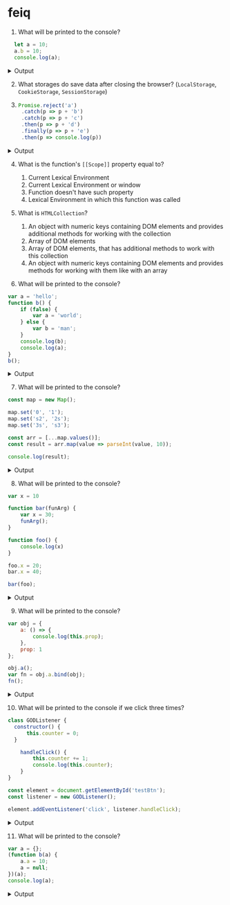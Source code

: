 # feiq

1. What will be printed to the console?
```js
  let a = 10;
  a.b = 10;
  console.log(a);
```
<details>
 <summary>Output</summary>
   10
</details>

2. What storages do save data after closing the browser? (`LocalStorage`, `CookieStorage`, `SessionStorage`)
3. ```js
   Promise.reject('a')
    .catch(p => p + 'b')
    .catch(p => p + 'c')
    .then(p => p + 'd')
    .finally(p => p + 'e')
    .then(p => console.log(p))
   ```
<details>
 <summary>Output</summary>
   abd
</details>

4. What is the function's `[[Scope]]` property equal to?
    1. Current Lexical Environment
    2. Current Lexical Environment or window
    3. Function doesn't have such property
    4. Lexical Environment in which this function was called

5. What is `HTMLCollection`?
    1. An object with numeric keys containing DOM elements and provides additional methods for working with the collection
    2. Array of DOM elements
    3. Array of DOM elements, that has additional methods to work with this collection
    4. An object with numeric keys containing DOM elements and provides methods for working with them like with an array
  
6. What will be printed to the console?
```js
var a = 'hello';
function b() {
    if (false) {
        var a = 'world';
    } else {
        var b = 'man';
    }
    console.log(b);
    console.log(a);
}
b();
```
<details>
 <summary>Output</summary>
   man, undefined
</details>

7. What will be printed to the console?
```js
const map = new Map();

map.set('0', '1');
map.set('s2', '2s');
map.set('3s', 's3');

const arr = [...map.values()];
const result = arr.map(value => parseInt(value, 10));

console.log(result);
```
<details>
 <summary>Output</summary>
    [1, 2, NaN]
</details>

8. What will be printed to the console?
```js
var x = 10

function bar(funArg) {
    var x = 30;
    funArg();
}

function foo() {
    console.log(x)
}

foo.x = 20;
bar.x = 40;

bar(foo);
```
<details>
 <summary>Output</summary>
  10
</details>

9. What will be printed to the console?
```js
var obj = {
    a: () => {
        console.log(this.prop);
    },
    prop: 1
};

obj.a();
var fn = obj.a.bind(obj);
fn();
```
<details>
 <summary>Output</summary>
  undefined, undefined
</details>

10. What will be printed to the console if we click three times?
```js
class GODListener {
  constructor() {
      this.counter = 0;
  }

    handleClick() {
        this.counter += 1;
        console.log(this.counter);
    }
}

const element = document.getElementById('testBtn');
const listener = new GODListener();

element.addEventListener('click', listener.handleClick);
```
<details>
 <summary>Output</summary>
  NaN, NaN, NaN
</details>

11. What will be printed to the console?
```js
var a = {};
(function b(a) {
    a.a = 10;
    a = null;
})(a);
console.log(a);
```
<details>
 <summary>Output</summary>
  { a: 10 }
</details>
